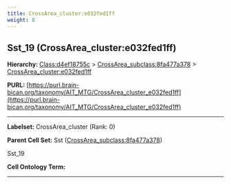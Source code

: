 ```yaml
---
title: CrossArea_cluster:e032fed1ff
weight: 8
---
```

## Sst_19 (CrossArea_cluster:e032fed1ff)
<b>Hierarchy: </b>
[Class:d4ef18755c](../Class_d4ef18755c) >
[CrossArea_subclass:8fa477a378](../CrossArea_subclass_8fa477a378) >
[CrossArea_cluster:e032fed1ff](../CrossArea_cluster_e032fed1ff)

**PURL:** [https://purl.brain-bican.org/taxonomy/AIT_MTG/CrossArea_cluster_e032fed1ff](https://purl.brain-bican.org/taxonomy/AIT_MTG/CrossArea_cluster_e032fed1ff)

---


**Labelset:** CrossArea_cluster (Rank: 0)

**Parent Cell Set:** Sst ([CrossArea_subclass:8fa477a378](../CrossArea_subclass_8fa477a378))

Sst_19


**Cell Ontology Term:** 

[MARKER GENES.]: #


---

[TRANSFERRED ANNOTATIONS.]: #


[AUTHOR ANNOTATION FIELDS.]: #

